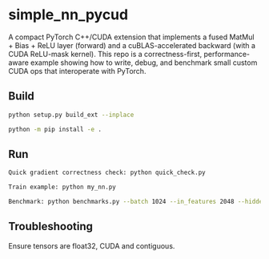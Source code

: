 # simple_nn_pycud

A compact PyTorch C++/CUDA extension that implements a fused MatMul + Bias + ReLU layer (forward) and a cuBLAS-accelerated backward (with a CUDA ReLU-mask kernel).
This repo is a correctness-first, performance-aware example showing how to write, debug, and benchmark small custom CUDA ops that interoperate with PyTorch.

## Build
```bash
python setup.py build_ext --inplace

python -m pip install -e .
```

## Run

```bash
Quick gradient correctness check: python quick_check.py

Train example: python my_nn.py

Benchmark: python benchmarks.py --batch 1024 --in_features 2048 --hidden 1024
```

## Troubleshooting
Ensure tensors are float32, CUDA and contiguous.
